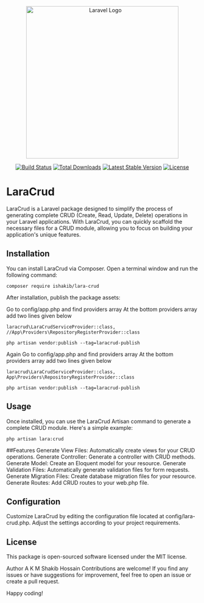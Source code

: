 <p align="center"><a href="https://laravel.com" target="_blank"><img src="https://raw.githubusercontent.com/laravel/art/master/logo-lockup/5%20SVG/2%20CMYK/1%20Full%20Color/laravel-logolockup-cmyk-red.svg" width="400" alt="Laravel Logo"></a></p>

<p align="center">
<a href="https://github.com/laravel/framework/actions"><img src="https://github.com/laravel/framework/workflows/tests/badge.svg" alt="Build Status"></a>
<a href="https://packagist.org/packages/laravel/framework"><img src="https://img.shields.io/packagist/dt/laravel/framework" alt="Total Downloads"></a>
<a href="https://packagist.org/packages/laravel/framework"><img src="https://img.shields.io/packagist/v/laravel/framework" alt="Latest Stable Version"></a>
<a href="https://packagist.org/packages/laravel/framework"><img src="https://img.shields.io/packagist/l/laravel/framework" alt="License"></a>
</p>

# LaraCrud

LaraCrud is a Laravel package designed to simplify the process of generating complete CRUD (Create, Read, Update, Delete) operations in your Laravel applications. With LaraCrud, you can quickly scaffold the necessary files for a CRUD module, allowing you to focus on building your application's unique features.

## Installation

You can install LaraCrud via Composer. Open a terminal window and run the following command:

```composer require ishakib/lara-crud```

After installation, publish the package assets:

Go to config/app.php and find providers array
At the bottom providers array add two lines given below

```
laracrud\LaraCrudServiceProvider::class,
//App\Providers\RepositoryRegisterProvider::class
```

```php artisan vendor:publish --tag=laracrud-publish```

Again Go to config/app.php and find providers array
At the bottom providers array add two lines given below
```
laracrud\LaraCrudServiceProvider::class,
App\Providers\RepositoryRegisterProvider::class
```
```php artisan vendor:publish --tag=laracrud-publish```


## Usage
Once installed, you can use the LaraCrud Artisan command to generate a complete CRUD module. Here's a simple example:

```php artisan lara:crud```

##Features
Generate View Files: Automatically create views for your CRUD operations.
Generate Controller: Generate a controller with CRUD methods.
Generate Model: Create an Eloquent model for your resource.
Generate Validation Files: Automatically generate validation files for form requests.
Generate Migration Files: Create database migration files for your resource.
Generate Routes: Add CRUD routes to your web.php file.

## Configuration
Customize LaraCrud by editing the configuration file located at config/lara-crud.php. Adjust the settings according to your project requirements.

## License
This package is open-sourced software licensed under the MIT license.

Author
A K M Shakib Hossain
Contributions are welcome! If you find any issues or have suggestions for improvement, feel free to open an issue or create a pull request.

Happy coding!
